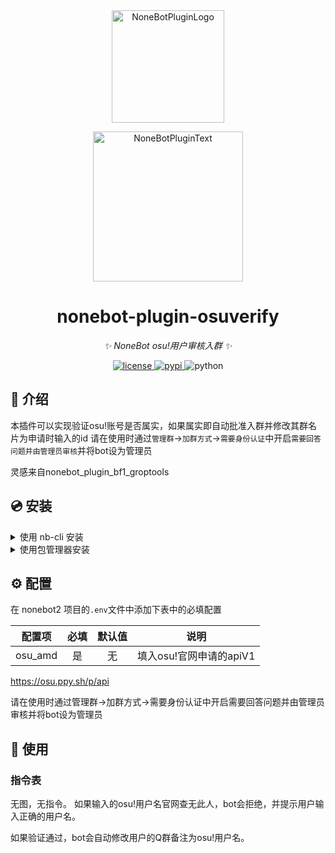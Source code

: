 <div align="center">
  <a href="https://v2.nonebot.dev/store"><img src="https://github.com/A-kirami/nonebot-plugin-template/blob/resources/nbp_logo.png" width="180" height="180" alt="NoneBotPluginLogo"></a>
  <br>
  <p><img src="https://github.com/A-kirami/nonebot-plugin-template/blob/resources/NoneBotPlugin.svg" width="240" alt="NoneBotPluginText"></p>
</div>

<div align="center">

# nonebot-plugin-osuverify

_✨ NoneBot osu!用户审核入群 ✨_


<a href="./LICENSE">
    <img src="https://img.shields.io/github/license/mas-alone/nonebot-plugin-osuverify.svg" alt="license">
</a>
<a href="https://pypi.python.org/pypi/nonebot-plugin-osuverify">
    <img src="https://img.shields.io/pypi/v/nonebot-plugin-osuverify.svg" alt="pypi">
</a>
<img src="https://img.shields.io/badge/python-3.8+-blue.svg" alt="python">

</div>

## 📖 介绍

本插件可以实现验证osu!账号是否属实，如果属实即自动批准入群并修改其群名片为申请时输入的id
请在使用时通过`管理群`->`加群方式`->`需要身份认证`中开启`需要回答问题并由管理员审核`并将bot设为管理员

灵感来自nonebot_plugin_bf1_groptools

## 💿 安装

<details>
<summary>使用 nb-cli 安装</summary>
在 nonebot2 项目的根目录下打开命令行, 输入以下指令即可安装

    nb plugin install nonebot-plugin-osuverify

</details>

<details>
<summary>使用包管理器安装</summary>
在 nonebot2 项目的插件目录下, 打开命令行, 根据你使用的包管理器, 输入相应的安装命令

<details>
<summary>pip</summary>

    pip install nonebot-plugin-osuverify
</details>
<details>
<summary>pdm</summary>

    pdm add nonebot-plugin-osuverify
</details>
<details>
<summary>poetry</summary>

    poetry add nonebot-plugin-osuverify
</details>
<details>
<summary>conda</summary>

    conda install nonebot-plugin-osuverify
</details>

打开 nonebot2 项目根目录下的 `pyproject.toml` 文件, 在 `[tool.nonebot]` 部分追加写入

    plugins = ["nonebot_plugin_osuverify"]

</details>

## ⚙️ 配置

在 nonebot2 项目的`.env`文件中添加下表中的必填配置

| 配置项 | 必填 | 默认值 | 说明 |
|:-----:|:----:|:----:|:----:|
| osu_amd | 是 | 无 | 填入osu!官网申请的apiV1 |

https://osu.ppy.sh/p/api

请在使用时通过管理群->加群方式->需要身份认证中开启需要回答问题并由管理员审核并将bot设为管理员

## 🎉 使用
### 指令表
无图，无指令。
如果输入的osu!用户名官网查无此人，bot会拒绝，并提示用户输入正确的用户名。

如果验证通过，bot会自动修改用户的Q群备注为osu!用户名。
